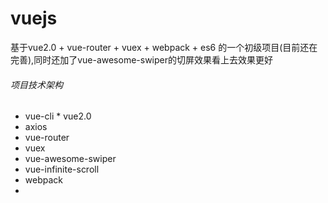 # vuejs
基于vue2.0 + vue-router + vuex + webpack + es6 的一个初级项目(目前还在完善),同时还加了vue-awesome-swiper的切屏效果看上去效果更好

###### 项目技术架构
* vue-cli
* vue2.0
* axios
* vue-router
* vuex
* vue-awesome-swiper
* vue-infinite-scroll
* webpack
*

